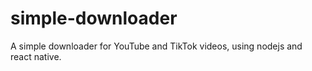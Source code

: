 # simple-downloader
A simple downloader for YouTube and TikTok videos, using nodejs and react native. 
